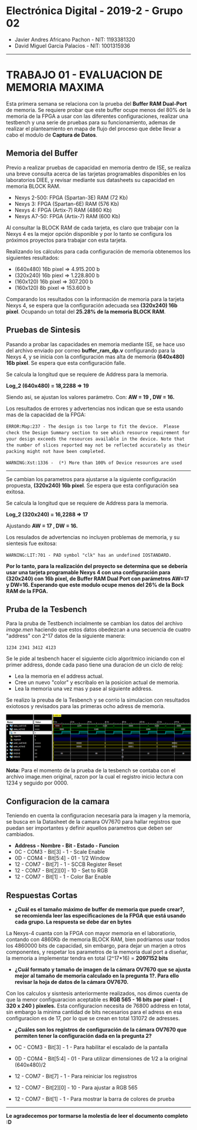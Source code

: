 ﻿# Electrónica Digital - 2019-2 - Grupo 02

* Javier Andres Africano Pachon - NIT: 1193381320
* David Miguel Garcia Palacios - NIT: 1001315936

***

# TRABAJO 01 - EVALUACION DE MEMORIA MAXIMA

Esta primera semana se relaciona con la prueba del **Buffer RAM Dual-Port** de memoria. Se requiere probar que este buffer ocupe menos del 80% de la memoria de la FPGA a usar con las diferentes configuraciones, realizar una testbench y una serie de pruebas para su funcionamiento, ademas de realizar el planteamiento en mapa de flujo del proceso que debe llevar a cabo el modulo de **Captura de Datos**.

## Memoria del Buffer
Previo a realizar pruebas de capacidad en memoria dentro de ISE, se realiza una breve consulta acerca de las tarjetas programables disponibles en los laboratorios DIEE, y revisar mediante sus datasheets su capacidad en memoria BLOCK RAM.

* Nexys 2-500: FPGA (Spartan-3E) RAM (72 Kb)
* Nexys 3: FPGA (Spartan-6E) RAM (576 Kb)
* Nexys 4: FPGA (Artix-7) RAM (4860 Kb)
* Nexys A7-50: FPGA (Artix-7) RAM (600 Kb)

Al consultar la BLOCK RAM de cada tarjeta, es claro que trabajar con la Nexys 4 es la mejor opción disponible y por lo tanto se configura los próximos proyectos para trabajar con esta tarjeta.

Realizando los cálculos para cada configuración de memoria obtenemos los siguientes resultados:

* (640x480) 16b pixel => 4.915.200 b
* (320x240) 16b piexl => 1.228.800 b
* (160x120) 16b pixel => 307.200 b
* (160x120) 8b pixel => 153.600 b

Comparando los resultados con la información de memoria para la tarjeta Nexys 4, se espera que la configuración adecuada sea **(320x240) 16b pixel**. Ocupando un total del **25.28% de la memoria BLOCK RAM**.

## Pruebas de Sintesis

Pasando a probar las capacidades en memoria mediante ISE, se hace uso del archivo enviado por correo **buffer_ram_dp.v** configurando para la Nexys 4, y se inicia con la configuración mas alta de memoria **(640x480) 16b pixel**. Se espera que esta configuración falle.

Se calcula la longitud que se requiere de Address para la memoria.

**Log_2 (640x480) = 18,2288 => 19**

Siendo asi, se ajustan los valores parámetro. Con: **AW = 19 , DW = 16.**

Los resultados de errores y advertencias nos indican que se esta usando mas de la capacidad de la FPGA:

`ERROR:Map:237 - The design is too large to fit the device.  Please check the Design Summary section to see which resource requirement for your design exceeds the resources available in the device. Note that the number of slices reported may not be reflected accurately as their packing might not have been completed.`

`WARNING:Xst:1336 -  (*) More than 100% of Device resources are used`

***

Se cambian los parametros para ajustarse a la siguiente configuración propuesta, **(320x240) 16b pixel**. Se espera que esta configuración sea exitosa.

Se calcula la longitud que se requiere de Address para la memoria.

**Log_2 (320x240) = 16,2288 => 17**

Ajustando **AW = 17 , DW = 16.**

Los resulados de advertencias no incluyen problemas de memoria, y su sientesis fue exitosa:

`WARNING:LIT:701 - PAD symbol "clk" has an undefined IOSTANDARD.`

**Por lo tanto, para la realización del proyecto se determina que se debería usar una tarjeta programable Nexys 4 con una configuración para (320x240) con 16b pixel, de Buffer RAM Dual Port con parámetros AW=17 y DW=16. Esperando que este modulo ocupe menos del 26% de la Bock RAM de la FPGA.**

## Pruba de la Tesbench

Para la pruba de Testbench incialmente se cambian los datos del archivo *image.men* haciendo que estos datos obedezcan a una secuencia de cuatro "address" con 2^17 datos de la siguiente manera:

`1234 2341 3412 4123`

Se le pide al tesbench hacer el siguiente ciclo algoritmico iniciando con el primer address, donde cada paso tiene una duracion de un ciclo de reloj:

* Lea la memoria en el address actual.
* Cree un nuevo "color" y escribalo en la posicion actual de memoria.
* Lea la memoria una vez mas y pase al siguiente address.

Se realizo la preuba de la Tesbench y se corrio la simulacion con resultados exiotosos y revisados para las primeras ocho adress de memoria.

![alt text](https://github.com/unal-edigital1-2019-2/work01-ramdp-grupo-02/blob/master/docs/figs/Testbench.png) 

**Nota:** Para el momento de la prueba de la tesbench se contaba con el archivo image.men original, razon por la cual el registro inicio lectura con 1234 y seguido por 0000.

## Configuracion de la camara

Teniendo en cuenta la configuracion necesaria para la imagen y la memoria, se busca en la Datasheet de la camara OV7670 para hallar registros que puedan ser importantes y definir aquellos parametros que deben ser cambiados.

* **Address - Nombre - Bit - Estado - Funcion**
* 0C - COM3 - Bit[3] - 1 - Scale Enable
* 0D - COM4 - Bit[5:4] - 01 - 1/2 Window
* 12 - COM7 - Bit[7] - 1 - SCCB Register Reset
* 12 - COM7 - Bit[2][0] - 10 - Set to RGB
* 12 - COM7 - Bit[1] - 1 - Color Bar Enable

## Respuestas Cortas

* **¿Cuál es el tamaño máximo de buffer de memoria que puede crear?, se recomienda leer las especificaciones de la FPGA que está usando cada grupo. La respuesta se debe dar en bytes**

La Nexys-4 cuanta con la FPGA con mayor memoria en el laboratiorio, contando con 4860Kb de memoria BLOCK RAM, bien podriamos usar todos los 4860000 bits de capacidad, sin embargo, para dejar un marjen a otros componentes, y respetar los parametros de la memoria dual port a diseñar, la memoria a implementar tendra en total (2^17*16) = **2097152 bits**

* **¿Cuál formato  y tamaño de imagen de la cámara OV7670  que se ajusta mejor al tamaño de memoria calculado en la pregunta 1?. Para ello revisar la hoja de datos de la cámara OV7670.**

Con los calculos y sisntesis anteriormente realizados, nos dimos cuenta de que la menor configuaracion aceptable es **RGB 565 - 16 bits por pixel - ( 320 x 240 ) pixeles.** Esta configuracion necesita de 76800 address en total, sin embargo la minima cantidad de bits necesarios para el adress en esa configuracion es de 17, por lo que se crean en total 131072 de adresses.

* **¿Cuáles son los registros de configuración de la cámara OV7670 que permiten tener la configuración dada en la pregunta 2?**

* 0C - COM3 - Bit[3] - 1 - Para habilitar el escalado de la pantalla
* 0D - COM4 - Bit[5:4] - 01 - Para utilizar dimensiones de 1/2 a la original (640x480)/2
* 12 - COM7 - Bit[7] - 1 - Para reiniciar los regisstros
* 12 - COM7 - Bit[2][0] - 10 - Para ajustar a RGB 565
* 12 - COM7 - Bit[1] - 1 - Para mostrar la barra de colores de prueba

***

**Le agradecemos por tormarse la molestia de leer el documento completo :D**


